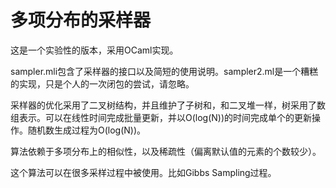 多项分布的采样器
=============

这是一个实验性的版本，采用OCaml实现。

sampler.mli包含了采样器的接口以及简短的使用说明。sampler2.ml是一个糟糕的实现，只是个人的一次闭包的尝试，请忽略。

采样器的优化采用了二叉树结构，并且维护了子树和，和二叉堆一样，树采用了数组表示。可以在线性时间完成批量更新，并以O(log(N))的时间完成单个的更新操作。随机数生成过程为O(log(N))。

算法依赖于多项分布上的相似性，以及稀疏性（偏离默认值的元素的个数较少）。

这个算法可以在很多采样过程中被使用。比如Gibbs Sampling过程。
